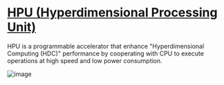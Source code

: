 # [HPU (Hyperdimensional Processing Unit)](https://github.com/yuya-isaka/HPU/tree/master)

HPU is a programmable accelerator that enhance "Hyperdimensional Computing (HDC)" performance by cooperating with CPU to execute operations at high speed and low power consumption.

![image](https://github.com/hcysky/HDC/assets/64795241/2c569909-5add-41bc-9bb1-0425d570f364)

